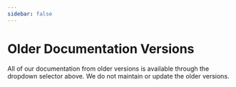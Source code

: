 ```yaml
---
sidebar: false
---
```


# Older Documentation Versions

All of our documentation from older versions is available through the dropdown selector above.  We do not maintain or update the older versions.
